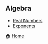 ## Algebra

- [Real Numbers](./prerequisites/1_Real_Numbers.md)
- [Exponents](./prerequisites/2_Exponents.md)

🏠 [Home](./../../README.md)
